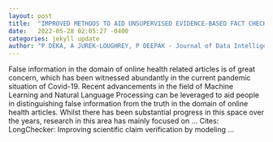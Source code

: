 ```yaml
---
layout: post
title:  "IMPROVED METHODS TO AID UNSUPERVISED EVIDENCE-BASED FACT CHECKING FOR ONLINE HEALTH NEWS"
date:   2022-05-28 02:05:27 -0400
categories: jekyll update
author: "P DEKA, A JUREK-LOUGHREY, P DEEPAK - Journal of Data Intelligence, 2022"
---
```

False information in the domain of online health related articles is of great concern, which has been witnessed abundantly in the current pandemic situation of Covid-19. Recent advancements in the field of Machine Learning and Natural Language Processing can be leveraged to aid people in distinguishing false information from the truth in the domain of online health articles. Whilst there has been substantial progress in this space over the years, research in this area has mainly focused on … Cites: ‪LongChecker: Improving scientific claim verification by modeling …‬